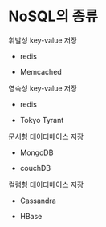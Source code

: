 # NoSQL의 종류

휘발성 key-value 저장

- redis

- Memcached

영속성 key-value 저장

- redis

- Tokyo Tyrant

문서형 데이터베이스 저장

- MongoDB

- couchDB

컬럼형 데이터베이스 저장

- Cassandra

- HBase